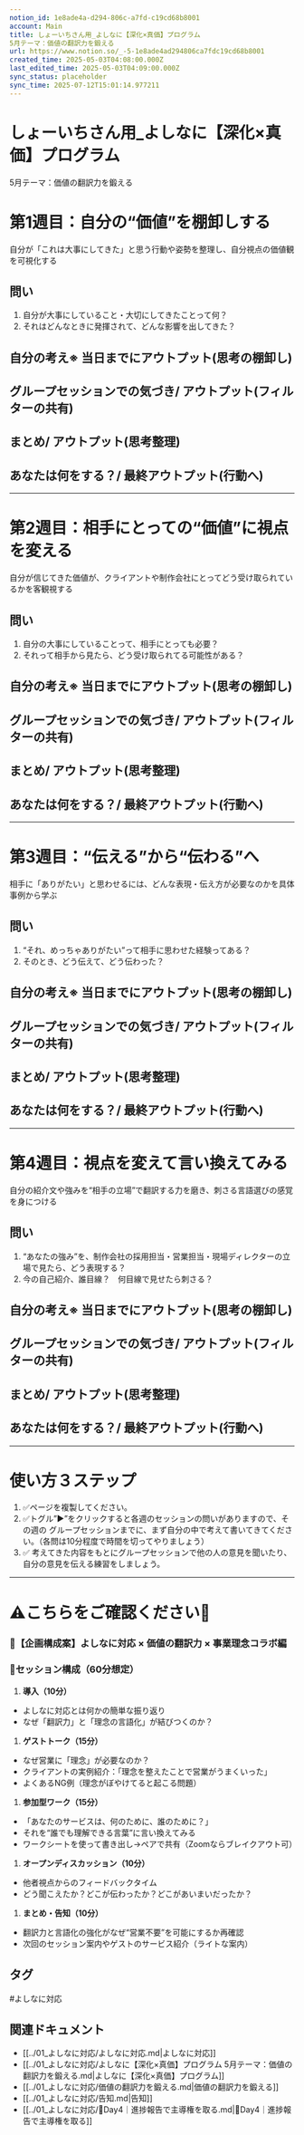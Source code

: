 ```yaml
---
notion_id: 1e8ade4a-d294-806c-a7fd-c19cd68b8001
account: Main
title: しょーいちさん用_よしなに【深化×真価】プログラム
5月テーマ：価値の翻訳力を鍛える
url: https://www.notion.so/_-5-1e8ade4ad294806ca7fdc19cd68b8001
created_time: 2025-05-03T04:08:00.000Z
last_edited_time: 2025-05-03T04:09:00.000Z
sync_status: placeholder
sync_time: 2025-07-12T15:01:14.977211
---
```

# しょーいちさん用_よしなに【深化×真価】プログラム
5月テーマ：価値の翻訳力を鍛える

# 第1週目：自分の“価値”を棚卸しする
  自分が「これは大事にしてきた」と思う行動や姿勢を整理し、自分視点の価値観を可視化する
  ## 問い
  1. 自分が大事にしていること・大切にしてきたことって何？
  1. それはどんなときに発揮されて、どんな影響を出してきた？
  
  ## 自分の考え※ 当日までにアウトプット(思考の棚卸し)
  
  ## グループセッションでの気づき/ アウトプット(フィルターの共有)
  
  ## まとめ/ アウトプット(思考整理)
  
  ## あなたは何をする？/ 最終アウトプット(行動へ)
  
---
# 第2週目：相手にとっての“価値”に視点を変える
  自分が信じてきた価値が、クライアントや制作会社にとってどう受け取られているかを客観視する
  ## 問い
  1. 自分の大事にしていることって、相手にとっても必要？
  1. それって相手から見たら、どう受け取られてる可能性がある？
  
  ## 自分の考え※ 当日までにアウトプット(思考の棚卸し)
  
  ## グループセッションでの気づき/ アウトプット(フィルターの共有)
  
  ## まとめ/ アウトプット(思考整理)
  
  ## あなたは何をする？/ 最終アウトプット(行動へ)
  
---
# 第3週目：“伝える”から“伝わる”へ
  相手に「ありがたい」と思わせるには、どんな表現・伝え方が必要なのかを具体事例から学ぶ
  ## 問い
  1. “それ、めっちゃありがたい”って相手に思わせた経験ってある？
  1. そのとき、どう伝えて、どう伝わった？
  
  ## 自分の考え※ 当日までにアウトプット(思考の棚卸し)
  
  ## グループセッションでの気づき/ アウトプット(フィルターの共有)
  
  ## まとめ/ アウトプット(思考整理)
  
  ## あなたは何をする？/ 最終アウトプット(行動へ)
  
---
# 第4週目：視点を変えて言い換えてみる
  自分の紹介文や強みを“相手の立場”で翻訳する力を磨き、刺さる言語選びの感覚を身につける
  ## 問い
  1. “あなたの強み”を、制作会社の採用担当・営業担当・現場ディレクターの立場で見たら、どう表現する？
  1. 今の自己紹介、誰目線？　何目線で見せたら刺さる？
  
  ## 自分の考え※ 当日までにアウトプット(思考の棚卸し)
  
  ## グループセッションでの気づき/ アウトプット(フィルターの共有)
  
  ## まとめ/ アウトプット(思考整理)
  
  ## あなたは何をする？/ 最終アウトプット(行動へ)
  
---
# 使い方３ステップ
1. ✅ページを複製してください。
1. ✅トグル”▶︎”をクリックすると各週のセッションの問いがありますので、その週の グループセッションまでに、まず自分の中で考えて書いてきてください。（各問は10分程度で時間を切ってやりましょう）
1. ✅ 考えてきた内容をもとにグループセッションで他の人の意見を聞いたり、自分の意見を伝える練習をしましょう。
---
# ⚠️こちらをご確認ください🙏
### 🔧【企画構成案】よしなに対応 × 価値の翻訳力 × 事業理念コラボ編
### 🧩セッション構成（60分想定）
1. **導入（10分）**
  - よしなに対応とは何かの簡単な振り返り
  - なぜ「翻訳力」と「理念の言語化」が結びつくのか？
1. **ゲストトーク（15分）**
  - なぜ営業に「理念」が必要なのか？
  - クライアントの実例紹介：「理念を整えたことで営業がうまくいった」
  - よくあるNG例（理念がぼやけてると起こる問題）
1. **参加型ワーク（15分）**
  - 「あなたのサービスは、何のために、誰のために？」
  - それを“誰でも理解できる言葉”に言い換えてみる
  - ワークシートを使って書き出し→ペアで共有（Zoomならブレイクアウト可）
1. **オープンディスカッション（10分）**
  - 他者視点からのフィードバックタイム
  - どう聞こえたか？どこが伝わったか？どこがあいまいだったか？
1. **まとめ・告知（10分）**
  - 翻訳力と言語化の強化がなぜ“営業不要”を可能にするか再確認
  - 次回のセッション案内やゲストのサービス紹介（ライトな案内）

## タグ

#よしなに対応 

## 関連ドキュメント

- [[../01_よしなに対応/よしなに対応.md|よしなに対応]]
- [[../01_よしなに対応/よしなに【深化×真価】プログラム
5月テーマ：価値の翻訳力を鍛える.md|よしなに【深化×真価】プログラム]]
- [[../01_よしなに対応/価値の翻訳力を鍛える.md|価値の翻訳力を鍛える]]
- [[../01_よしなに対応/告知.md|告知]]
- [[../01_よしなに対応/🔹Day4｜進捗報告で主導権を取る.md|🔹Day4｜進捗報告で主導権を取る]]
